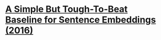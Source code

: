 # [A Simple But Tough-To-Beat Baseline for Sentence Embeddings (2016)](https://openreview.net/pdf?id=SyK00v5xx)


